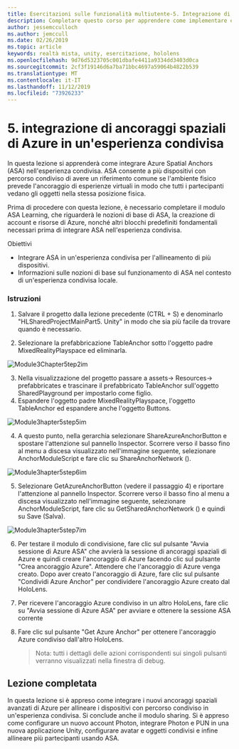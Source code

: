 ```yaml
---
title: Esercitazioni sulle funzionalità multiutente-5. Integrazione di ancoraggi spaziali di Azure in un'esperienza condivisa
description: Completare questo corso per apprendere come implementare esperienze condivise multiutente all'interno di un'applicazione HoloLens 2.
author: jessemcculloch
ms.author: jemccull
ms.date: 02/26/2019
ms.topic: article
keywords: realtà mista, unity, esercitazione, hololens
ms.openlocfilehash: 9d76d5323705c001dbafe4411a9334dd3403d0ca
ms.sourcegitcommit: 2cf3f19146d6a7ba71bbc4697a59064b4822b539
ms.translationtype: MT
ms.contentlocale: it-IT
ms.lasthandoff: 11/12/2019
ms.locfileid: "73926233"
---
```

# <a name="5-integrating-azure-spatial-anchors-into-a-shared-experience"></a>5. integrazione di ancoraggi spaziali di Azure in un'esperienza condivisa

In questa lezione si apprenderà come integrare Azure Spatial Anchors (ASA) nell'esperienza condivisa. ASA consente a più dispositivi con percorso condiviso di avere un riferimento comune se l'ambiente fisico prevede l'ancoraggio di esperienze virtuali in modo che tutti i partecipanti vedano gli oggetti nella stessa posizione fisica.

Prima di procedere con questa lezione, è necessario completare il modulo ASA Learning, che riguarderà le nozioni di base di ASA, la creazione di account e risorse di Azure, nonché altri blocchi predefiniti fondamentali necessari prima di integrare ASA nell'esperienza condivisa.

Obiettivi

- Integrare ASA in un'esperienza condivisa per l'allineamento di più dispositivi.
- Informazioni sulle nozioni di base sul funzionamento di ASA nel contesto di un'esperienza condivisa locale.

### <a name="instructions"></a>Istruzioni

1. Salvare il progetto dalla lezione precedente (CTRL + S) e denominarlo "HLSharedProjectMainPart5. Unity" in modo che sia più facile da trovare quando è necessario.

2. Selezionare la prefabbricazione TableAnchor sotto l'oggetto padre MixedRealityPlayspace ed eliminarla.

![Module3Chapter5tep2im](images/module3chapter5step2im.PNG)

3.  Nella visualizzazione del progetto passare a assets-> Resources-> prefabbricates e trascinare il prefabbricato TableAnchor sull'oggetto SharedPlayground per impostarlo come figlio.
4.  Espandere l'oggetto padre MixedRealityPlayspace, l'oggetto TableAnchor ed espandere anche l'oggetto Buttons. 

![Module3hapter5step5im](images/module3chapter5step5im.PNG)

4. A questo punto, nella gerarchia selezionare ShareAzureAnchorButton e spostare l'attenzione sul pannello Inspector. Scorrere verso il basso fino al menu a discesa visualizzato nell'immagine seguente, selezionare AnchorModuleScript e fare clic su ShareAnchorNetwork ().

![Module3hapter5step6im](images/module3chapter5step6im.PNG)

5. Selezionare GetAzureAnchorButton (vedere il passaggio 4) e riportare l'attenzione al pannello Inspector. Scorrere verso il basso fino al menu a discesa visualizzato nell'immagine seguente, selezionare AnchorModuleScript, fare clic su GetSharedAnchorNetwork () e quindi su Save (Salva).

![Module3hapter5step7im](images/module3chapter5step7im.PNG)

6. Per testare il modulo di condivisione, fare clic sul pulsante "Avvia sessione di Azure ASA" che avvierà la sessione di ancoraggi spaziali di Azure e quindi creare l'ancoraggio di Azure facendo clic sul pulsante "Crea ancoraggio Azure". Attendere che l'ancoraggio di Azure venga creato. Dopo aver creato l'ancoraggio di Azure, fare clic sul pulsante "Condividi Azure Anchor" per condividere l'ancoraggio Azure creato dal HoloLens.

7. Per ricevere l'ancoraggio Azure condiviso in un altro HoloLens, fare clic su "Avvia sessione di Azure ASA" per avviare e ottenere la sessione ASA corrente

8. Fare clic sul pulsante "Get Azure Anchor" per ottenere l'ancoraggio Azure condiviso dall'altro HoloLens.

   > Nota: tutti i dettagli delle azioni corrispondenti sui singoli pulsanti verranno visualizzati nella finestra di debug.

## <a name="congratulations"></a>Lezione completata

In questa lezione si è appreso come integrare i nuovi ancoraggi spaziali avanzati di Azure per allineare i dispositivi con percorso condiviso in un'esperienza condivisa. Si conclude anche il modulo sharing. Si è appreso come configurare un nuovo account Photon, integrare Photon e PUN in una nuova applicazione Unity, configurare avatar e oggetti condivisi e infine allineare più partecipanti usando ASA. 

